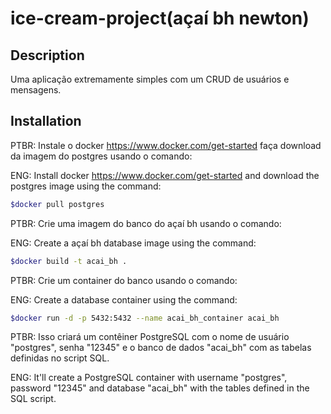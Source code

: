 # ice-cream-project(açaí bh newton)

## Description
Uma aplicação extremamente simples com um CRUD de usuários e mensagens.

## Installation
PTBR: Instale o docker https://www.docker.com/get-started
faça download da imagem do postgres usando o comando:

ENG: Install docker https://www.docker.com/get-started and download the postgres image using the command:
```bash
$docker pull postgres
```
PTBR: Crie uma imagem do banco do açaí bh usando o comando:

ENG: Create a açaí bh database image using the command:
```bash
$docker build -t acai_bh .
```
PTBR: Crie um container do banco usando o comando:

ENG: Create a database container using the command:
```bash
$docker run -d -p 5432:5432 --name acai_bh_container acai_bh
```
PTBR:
Isso criará um contêiner PostgreSQL com o nome de usuário "postgres", senha "12345" e o banco de dados "acai_bh" com as tabelas definidas no script SQL.

ENG:
It'll create a PostgreSQL container with username "postgres", password "12345" and database "acai_bh" with the tables defined in the SQL script.

